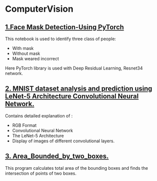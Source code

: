 # ComputerVision
## [1.Face Mask Detection-Using PyTorch](https://github.com/SandKrish/ComputerVision/blob/main/face-mask-detection-using-pytorch.ipynb)
This notebook is used to identify three class of people:
* With mask
* Without mask
* Mask weared incorrect

Here PyTorch library is used with Deep Residual Learning, Resnet34 network. 

## [2. MNIST dataset analysis and prediction using LeNet-5 Architecture Convolutional Neural Network.](https://github.com/SandKrish/ComputerVision/blob/main/mnsit-cnn-with-augmentation.ipynb)
Contains detailed explanation of :
- RGB Format
- Convolutional Neural Network
- The LeNet-5 Architecture 
- Display of images of different convolutional layers.

## [3. Area_Bounded_by_two_boxes.](https://github.com/SandKrish/ComputerVision/blob/main/computer-vision-area-bounded-by-two-boxes.ipynb)
This program calculates total area of the bounding boxes and finds the intersection of points of two boxes.

